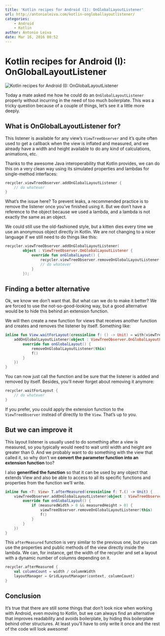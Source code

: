 ```yaml
---
title: 'Kotlin recipes for Android (I): OnGlobalLayoutListener'
url: http://antonioleiva.com/kotlin-ongloballayoutlistener/
categories:
    - Android
    - Kotlin
author: Antonio Leiva
date: Mar 16, 2016 00:52
---
```

<div class="et_post_meta_wrapper">

# Kotlin recipes for Android (I): OnGlobalLayoutListener

![Kotlin recipes for Android (I): OnGlobalLayoutListener](http://i2.wp.com/antonioleiva.com/wp-content/uploads/2016/03/kotlin_logo_new.png?resize=800%2C320)</div>

Today a mate asked me how he could do an `OnGlobalLayoutListener` properly without incurring in the need of too much boilerplate. This was a tricky question because of a couple of things, let’s see it a little more deeply.

## What is OnGlobalLayoutListener for?

This listener is available for any view’s `ViewTreeObserver` and it’s quite often used to get a callback when the view is inflated and measured, and we already have a width and height available to do any kind of calculations, animations, etc.

Thanks to the awesome Java interoperability that Kotlin provides, we can do this on a very clean way using its simulated properties and lambdas for single-method interfaces:

```kotlin
recycler.viewTreeObserver.addOnGlobalLayoutListener {
    // do whatever
}
```

What’s the issue here? To prevent leaks, a recommended practice is to remove the listener once you’ve finished using it. But we don’t have a reference to the object because we used a lambda, and a lambda is not exactly the same as an object.

We could still use the old-fashioned style, but a kitten dies every time we use an anonymous object directly in Kotlin. We are not changing to a nicer language if we still need to do things like this:

```kotlin
recycler.viewTreeObserver.addOnGlobalLayoutListener(
        object : ViewTreeObserver.OnGlobalLayoutListener {
            override fun onGlobalLayout() {
                recycler.viewTreeObserver.removeOnGlobalLayoutListener(this);
                // do whatever
            }
        });
```

## Finding a better alternative

Ok, we know we don’t want that. But what can we do to make it better? We are forced to use the not-so-good-looking way, but a good alternative would be to hide this behind an extension function.

We will then create a new function for views that receives another function and creates and removes the listener by itself. Something like:

```kotlin
inline fun View.waitForLayout(crossinline f: () -> Unit) = with(viewTreeObserver) {
    addOnGlobalLayoutListener(object : ViewTreeObserver.OnGlobalLayoutListener {
        override fun onGlobalLayout() {
            removeOnGlobalLayoutListener(this)
            f()
        }
    })
}
```

You can now just call the function and be sure that the listener is added and removed by itself. Besides, you’ll never forget about removing it anymore:

```kotlin
recycler.waitForLayout {
    // do whatever
}
```

If you prefer, you could apply the extension function to the `ViewTreeObserver` instead of directly to the `View`. That’s up to you.

## But we can improve it

This layout listener is usually used to do something after a view is measured, so you typically would need to wait until width and height are greater than 0. And we probably want to do something with the view that called it, so why don’t we **convert the parameter function into an extension function** too?

I also **generified the function** so that it can be used by any object that extends View and also be able to access to all its specific functions and properties from the function we’ll write.

```kotlin
inline fun <T: View> T.afterMeasured(crossinline f: T.() -> Unit) {
    viewTreeObserver.addOnGlobalLayoutListener(object : ViewTreeObserver.OnGlobalLayoutListener {
        override fun onGlobalLayout() {
            if (measuredWidth > 0 && measuredHeight > 0) {
                viewTreeObserver.removeOnGlobalLayoutListener(this)
                f()
            }
        }
    })
}
```

This `afterMeasured` function is very similar to the previous one, but you can use the properties and public methods of the view directly inside the lambda. We can, for instance, get the width of the recycler and set a layout with a dynamic number of columns depending on it.

```kotlin
recycler.afterMeasured {
    val columnCount = width / columnWidth
    layoutManager = GridLayoutManager(context, columnCount)
}
```

## Conclusion

It’s true that there are still some things that don’t look nice when working with Android, even moving to Kotlin, but we can always find an alternative that improves readability and avoids boilerplate, by hiding this boilerplate behind other structures. At least you’ll have to only write it once and the rest of the code will look awesome!
